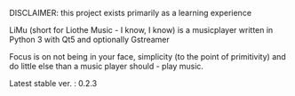 DISCLAIMER: this project exists primarily as a learning experience

LiMu (short for Liothe Music - I know, I know) is a musicplayer written in Python 3 with Qt5 and optionally Gstreamer

Focus is on not being in your face, simplicity (to the point of primitivity) and do little else than a music player should - play music.

Latest stable ver. : 0.2.3
